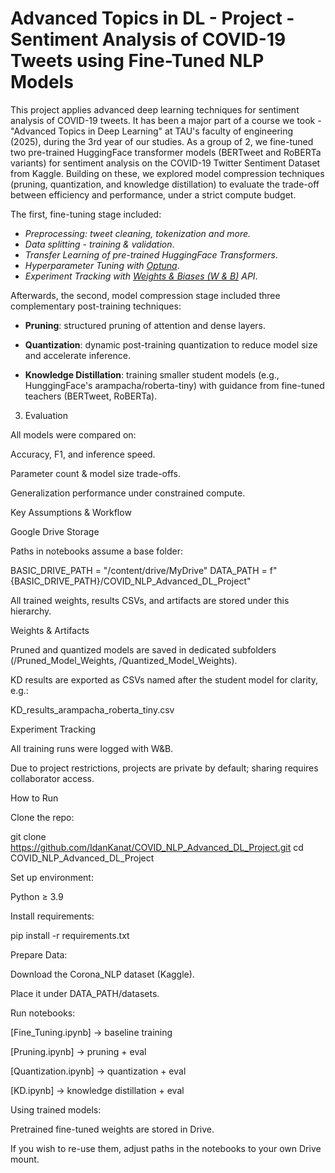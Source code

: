 # Advanced Topics in DL - Project - Sentiment Analysis of COVID-19 Tweets using Fine-Tuned NLP Models
This project applies advanced deep learning techniques for sentiment analysis of COVID-19 tweets. It has been a major part of a course we took - "Advanced Topics in Deep Learning" at TAU's faculty of engineering (2025), during the 3rd year of our studies. As a group of 2, we fine-tuned two pre-trained HuggingFace transformer models (BERTweet and RoBERTa variants) for sentiment analysis on the COVID-19 Twitter Sentiment Dataset from Kaggle. Building on these, we explored model compression techniques (pruning, quantization, and knowledge distillation) to evaluate the trade-off between efficiency and performance, under a strict compute budget.

The first, fine-tuning stage included:
- *Preprocessing: tweet cleaning, tokenization and more.*
- *Data splitting - training & validation*.
- *Transfer Learning of pre-trained HuggingFace Transformers*.
- *Hyperparameter Tuning with [Optuna](https://optuna.org/)*.
- *Experiment Tracking with [Weights & Biases (W & B)](https://wandb.ai/) API*.

Afterwards, the second, model compression stage included three complementary post-training techniques:

- **Pruning**: structured pruning of attention and dense layers.

- **Quantization**: dynamic post-training quantization to reduce model size and accelerate inference.

- **Knowledge Distillation**: training smaller student models (e.g., HunggingFace's arampacha/roberta-tiny) with guidance from fine-tuned teachers (BERTweet, RoBERTa).

3. Evaluation

All models were compared on:

Accuracy, F1, and inference speed.

Parameter count & model size trade-offs.

Generalization performance under constrained compute.

Key Assumptions & Workflow

Google Drive Storage

Paths in notebooks assume a base folder:

BASIC_DRIVE_PATH = "/content/drive/MyDrive"
DATA_PATH = f"{BASIC_DRIVE_PATH}/COVID_NLP_Advanced_DL_Project"


All trained weights, results CSVs, and artifacts are stored under this hierarchy.

Weights & Artifacts

Pruned and quantized models are saved in dedicated subfolders (/Pruned_Model_Weights, /Quantized_Model_Weights).

KD results are exported as CSVs named after the student model for clarity, e.g.:

KD_results_arampacha_roberta_tiny.csv


Experiment Tracking

All training runs were logged with W&B.

Due to project restrictions, projects are private by default; sharing requires collaborator access.

How to Run

Clone the repo:

git clone https://github.com/IdanKanat/COVID_NLP_Advanced_DL_Project.git
cd COVID_NLP_Advanced_DL_Project


Set up environment:

Python ≥ 3.9

Install requirements:

pip install -r requirements.txt


Prepare Data:

Download the Corona_NLP dataset (Kaggle).

Place it under DATA_PATH/datasets.

Run notebooks:

[Fine_Tuning.ipynb] → baseline training

[Pruning.ipynb] → pruning + eval

[Quantization.ipynb] → quantization + eval

[KD.ipynb] → knowledge distillation + eval

Using trained models:

Pretrained fine-tuned weights are stored in Drive.

If you wish to re-use them, adjust paths in the notebooks to your own Drive mount.
